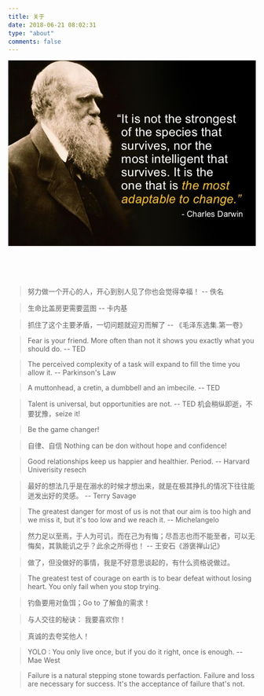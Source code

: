 ```yaml
---
title: 关于
date: 2018-06-21 08:02:31
type: "about"
comments: false
---
```



![Charles-Darwin](Charles-Darwin.jpg)

<br />
<br />
<br />

> 努力做一个开心的人，开心到别人见了你也会觉得幸福！ -- 佚名

> 生命比盖房更需要蓝图 -- 卡内基

> 抓住了这个主要矛盾，一切问题就迎刃而解了 -- 《毛泽东选集.第一卷》

> Fear is your friend. More often than not it shows you exactly what you should do. -- TED

> The perceived complexity of a task will expand to fill the time you allow it. -- Parkinson's Law

> A muttonhead, a cretin, a dumbbell and an imbecile. -- TED

> Talent is universal, but opportunities are not. -- TED 机会稍纵即逝，不要犹豫，seize it!

> Be the game changer!

> 自律、自信 Nothing can be don without hope and confidence!

> Good relationships keep us happier and healthier. Period. -- Harvard  Univerisity resech

> 最好的想法几乎是在溺水的时候才想出来，就是在极其挣扎的情况下往往能迸发出好的灵感。 -- Terry Savage

> The greatest danger for most of us is not that our aim is too high and we miss it, but it's too low and we reach it.  --  Michelangelo

> 然力足以至焉，于人为可讥，而在己为有悔；尽吾志也而不能至者，可以无悔矣，其孰能讥之乎？此余之所得也！ -- 王安石《游褒禅山记》

> 做了，但没做好的事情，我是不好意思谈起的，有什么资格说做过。

> The greatest test of courage on earth is to bear defeat without losing heart.
You only fail when you stop trying.

> 钓鱼要用对鱼饵；Go to 了解鱼的需求！

> 与人交往的秘诀： 我要喜欢你！

> 真诚的去夸奖他人！

> YOLO : You only live once, but if you do it right, once is enough. -- Mae West

> Failure is a natural stepping stone towards perfaction.
Failure and loss are necessary for success. It's the acceptance of failure that's not.







